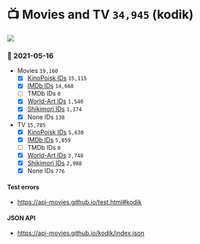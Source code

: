# :tv: Movies and TV `34,945` (kodik)

<a href="https://API-Movies.github.io"><img src="https://API-Movies.github.io/banner.png?cache"></a>

### :date: 2021-05-16
- Movies `19,160`
  - [x] <a href="https://API-Movies.github.io/kodik/movie_kinopoisk_ids.json">KinoPoisk IDs</a> `15,115`
  - [x] <a href="https://API-Movies.github.io/kodik/movie_imdb_ids.json">IMDb IDs</a> `14,668`
  - [ ] TMDb IDs `0`
  - [x] <a href="https://API-Movies.github.io/kodik/movie_world_art_ids.json">World-Art IDs</a> `1,540`
  - [x] <a href="https://API-Movies.github.io/kodik/movie_shikimori_ids.json">Shikimori IDs</a> `1,174`
  - [x] None IDs `138`
- TV `15,785`
  - [x] <a href="https://API-Movies.github.io/kodik/tv_kinopoisk_ids.json">KinoPoisk IDs</a> `5,630`
  - [x] <a href="https://API-Movies.github.io/kodik/tv_imdb_ids.json">IMDb IDs</a> `5,859`
  - [ ] TMDb IDs `0`
  - [x] <a href="https://API-Movies.github.io/kodik/tv_world_art_ids.json">World-Art IDs</a> `3,748`
  - [x] <a href="https://API-Movies.github.io/kodik/tv_shikimori_ids.json">Shikimori IDs</a> `2,988`
  - [x] None IDs `776`
#### Test errors
- <a href='https://api-movies.github.io/test.html#kodik'>https://api-movies.github.io/test.html#kodik</a>
#### JSON API
- <a href='https://api-movies.github.io/kodik/index.json'>https://api-movies.github.io/kodik/index.json</a>

